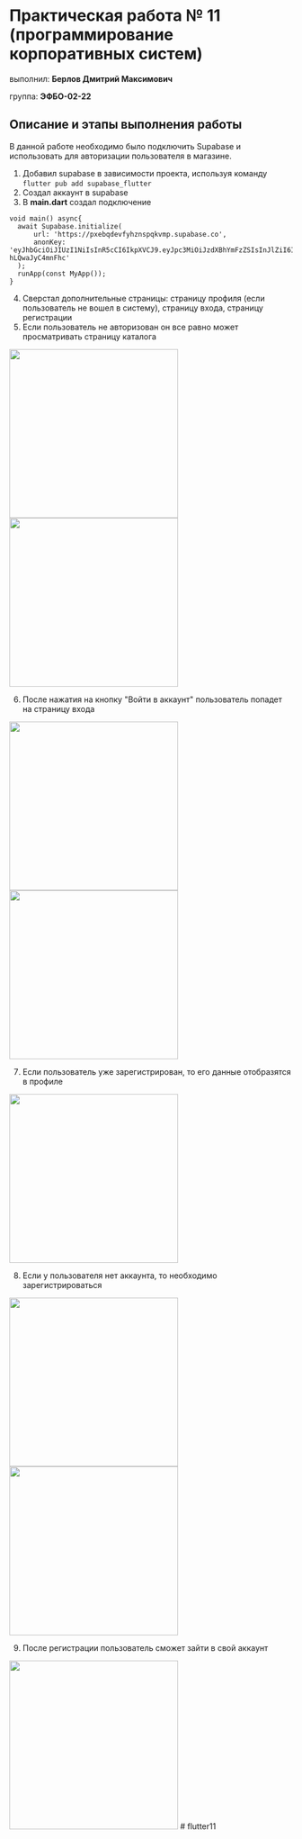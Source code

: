 # Практическая работа № 11 (программирование корпоративных систем)

выполнил: **Берлов Дмитрий Максимович**

группа: **ЭФБО-02-22**

## Описание и этапы выполнения работы

В данной работе необходимо было подключить Supabase и использовать для авторизации пользователя в магазине.

1) Добавил supabase в зависимости проекта, используя команду ```flutter pub add supabase_flutter```
2) Создал аккаунт в supabase
3) В **main.dart** создал подключение

```
void main() async{
  await Supabase.initialize(
      url: 'https://pxebqdevfyhznspqkvmp.supabase.co',
      anonKey: 'eyJhbGciOiJIUzI1NiIsInR5cCI6IkpXVCJ9.eyJpc3MiOiJzdXBhYmFzZSIsInJlZiI6InB4ZWJxZGV2Znloem5zcHFrdm1wIiwicm9sZSI6ImFub24iLCJpYXQiOjE3MzEzOTQzMDksImV4cCI6MjA0Njk3MDMwOX0.H_3nRXcVbsVnKJDv7wAnFto_dDxN-hLQwaJyC4mnFhc'
  );
  runApp(const MyApp());
}
```

4) Сверстал дополнительные страницы: страницу профиля (если пользователь не вошел в систему), страницу входа, страницу регистрации
5) Если пользователь не авторизован он все равно может просматривать страницу каталога

<img src='https://github.com/user-attachments/assets/74138c0b-3edb-4e17-b3fd-e93b23ab4a45' width = 300 />

<img src='https://github.com/user-attachments/assets/368dccc4-cfaa-45e2-8fa2-2f2606fb467d' width = 300 />

6) После нажатия на кнопку "Войти в аккаунт" пользователь попадет на страницу входа

<img src='https://github.com/user-attachments/assets/27790fe4-dac7-43d5-8d5c-3a6385babaf4' width = 300 />

<img src='https://github.com/user-attachments/assets/14ca2eb1-922e-4756-b14c-92be8d23e372' width = 300 />

7) Если пользователь уже зарегистрирован, то его данные отобразятся в профиле

<img src='https://github.com/user-attachments/assets/540e5dac-6e0a-404d-bc27-abd6c8cdba86' width = 300 />

8) Если у пользователя нет аккаунта, то необходимо зарегистрироваться

<img src='https://github.com/user-attachments/assets/b0941e88-f8ad-498d-982c-dafc29311cd9' width = 300 />

<img src='https://github.com/user-attachments/assets/a5e8af90-46e6-409c-8fb1-431d71416084' width = 300 />

9) После регистрации пользователь сможет зайти в свой аккаунт

<img src='https://github.com/user-attachments/assets/08143dba-3d74-41ad-9883-05e2efc50361' width = 300 />
#   f l u t t e r 1 1  
 